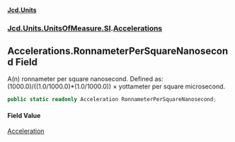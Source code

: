 #### [Jcd.Units](index.md 'index')
### [Jcd.Units.UnitsOfMeasure.SI](Jcd.Units.UnitsOfMeasure.SI.md 'Jcd.Units.UnitsOfMeasure.SI').[Accelerations](Accelerations.md 'Jcd.Units.UnitsOfMeasure.SI.Accelerations')

## Accelerations.RonnameterPerSquareNanosecond Field

A(n) ronnameter per square nanosecond. Defined as: (1000.0)/((1.0/1000.0)*(1.0/1000.0)) × yottameter per square microsecond.

```csharp
public static readonly Acceleration RonnameterPerSquareNanosecond;
```

#### Field Value
[Acceleration](Acceleration.md 'Jcd.Units.UnitTypes.Acceleration')
